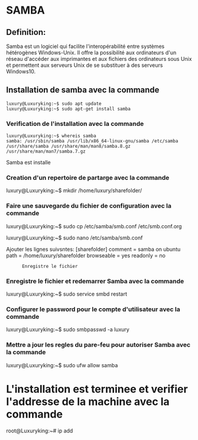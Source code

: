 # SAMBA 

## Definition:

Samba est un logiciel qui facilite l'interopérabilité entre systèmes hétérogènes Windows-Unix. Il offre la possibilité aux ordinateurs d'un réseau d'accéder aux imprimantes et aux fichiers des ordinateurs sous Unix et permettent aux serveurs Unix de se substituer à des serveurs Windows10.

## Installation de samba avec la commande

```
luxury@Luxuryking:~$ sudo apt update
luxury@Luxuryking:~$ sudo apt-get install samba
```

### Verification de l'installation avec la commande

```
luxury@Luxuryking:~$ whereis samba
samba: /usr/sbin/samba /usr/lib/x86_64-linux-gnu/samba /etc/samba /usr/share/samba /usr/share/man/man8/samba.8.gz /usr/share/man/man7/samba.7.gz
```

Samba est installe 

### Creation d'un repertoire de partarge avec la commande

luxury@Luxuryking:~$ mkdir /home/luxury/sharefolder/

### Faire une sauvegarde du fichier de configuration avec la commande

luxury@Luxuryking:~$ sudo cp /etc/samba/smb.conf /etc/smb.conf.org

luxury@Luxuryking:~$ sudo nano /etc/samba/smb.conf

Ajouter les lignes suivsntes:
  [sharefolder]
          comment = samba on ubuntu
          path = /home/luxury/sharefolder
          browseable = yes
          readonly = no
          
          Enregistre le fichier
          

### Enregistre le fichier et redemarrer Samba avec la commande

luxury@Luxuryking:~$ sudo service smbd restart

### Configurer le password pour le compte d'utilisateur avec la commande

luxury@Luxuryking:~$ sudo smbpasswd -a luxury

### Mettre a jour les regles du pare-feu pour autoriser Samba avec la commande

luxury@Luxuryking:~$ sudo ufw allow samba

# L'installation est terminee et verifier l'addresse de la machine avec la commande

root@Luxuryking:~# ip add












